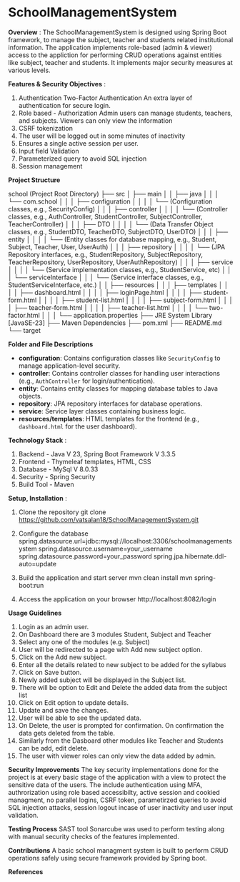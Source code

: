 # SchoolManagementSystem
**Overview** : 
The SchoolManagementSystem is designed using Spring Boot framework, to manage the subject, teacher and students related institutional information. The application implements role-based (admin & viewer) access to the appliction for performing CRUD operations against entities like subject, teacher and students. It implements major security measures at various levels.

**Features & Security Objectives** : 
1. Authentication Two-Factor Authentication
An extra layer of authentication for secure login.
2. Role based - Authorization
Admin users can manage students, teachers, and subjects.
Viewers can only view the information
3. CSRF tokenization
4. The user will be logged out in some minutes of inactivity
5. Ensures a single active session per user.
6. Input field Validation
7. Parameterized query to avoid SQL injection
8. Session management

**Project Structure** 

school (Project Root Directory)
├── src
│   ├── main
│   │   ├── java
│   │   │   └── com.school
│   │   │       ├── configuration
│   │   │       │   └── (Configuration classes, e.g., SecurityConfig)
│   │   │       ├── controller
│   │   │       │   └── (Controller classes, e.g., AuthController, StudentController, SubjectController, TeacherController)
│   │   │       ├── DTO
│   │   │       │   └── (Data Transfer Object classes, e.g., StudentDTO, TeacherDTO, SubjectDTO, UserDTO)
│   │   │       ├── entity
│   │   │       │   └── (Entity classes for database mapping, e.g., Student, Subject, Teacher, User, UserAuth)
│   │   │       ├── repository
│   │   │       │   └── (JPA Repository interfaces, e.g., StudentRepository, SubjectRepository, TeacherRepository, UserRepository, UserAuthRepository)
│   │   │       ├── service
│   │   │       │   └── (Service implementation classes, e.g., StudentService, etc)
│   │   │       └── serviceInterface
│   │   │           └── (Service interface classes, e.g., StudentServiceInterface, etc.)
│   │   ├── resources
│   │   │   ├── templates
│   │   │   │   ├── dashboard.html
│   │   │   │   ├── loginPage.html
│   │   │   │   ├── student-form.html
│   │   │   │   ├── student-list.html
│   │   │   │   ├── subject-form.html
│   │   │   │   ├── teacher-form.html
│   │   │   │   ├── teacher-list.html
│   │   │   │   └── two-factor.html
│   │   │   └── application.properties
├── JRE System Library [JavaSE-23]
├── Maven Dependencies
├── pom.xml
├── README.md
└── target

**Folder and File Descriptions**
- **configuration**: Contains configuration classes like `SecurityConfig` to manage application-level security.
- **controller**: Contains controller classes for handling user interactions (e.g., `AuthController` for login/authentication).
- **entity**: Contains entity classes for mapping database tables to Java objects.
- **repository**: JPA repository interfaces for database operations.
- **service**: Service layer classes containing business logic.
- **resources/templates**: HTML templates for the frontend (e.g., `dashboard.html` for the user dashboard).


**Technology Stack** : 
1. Backend - Java V 23, Spring Boot Framework V 3.3.5 
2. Frontend - Thymeleaf templates, HTML, CSS 
3. Database - MySql V 8.0.33
4. Security - Spring Security
5. Build Tool - Maven 

**Setup, Installation** : 
1. Clone the repository
git clone https://github.com/vatsalan18/SchoolManagementSystem.git

2. Configure the database
spring.datasource.url=jdbc:mysql://localhost:3306/schoolmanagementsystem
spring.datasource.username=your_username
spring.datasource.password=your_password
spring.jpa.hibernate.ddl-auto=update

3. Build the application and start server
mvn clean install
mvn spring-boot:run

4. Access the application on your browser
   http://localhost:8082/login

**Usage Guidelines**
1. Login as an admin user.
2. On Dashboard there are 3 modules Student, Subject and Teacher
3. Select any one of the modules (e.g. Subject)
4. User will be redirected to a page with Add new subject option.
5. Click on the Add new subject.
6. Enter all the details related to new subject to be added for the syllabus
7. Click on Save button.
8. Newly added subject will be displayed in the Subject list.
9. There will be option to Edit and Delete the added data from the subject list
10. Click on Edit option to update details.
11. Update and save the changes.
12. User will be able to see the updated data.
13. On Delete, the user is prompted for confirmation. On confirmation the data gets deleted from the table.
14. Similarly from the Dasboard other modules like Teacher and Students can be add, edit delete.
15. The user with viewer roles can only view the data added by admin.

**Security Improvements**
The key security implementations done for the project is at every basic stage of the application with a view to protect the sensitive data of the users. The include authentication using MFA, authrorization using role based accessibilty, active session and cookied managment, no parallel logins, CSRF token, parametirzed queries to avoid SQL injection attacks, session logout incase of user inactivity and user input validation.

**Testing Process**
SAST tool Sonarcube was used to perform testing along with manual security checks of the features implemented.

**Contributions**
A basic school managment system is built to perform CRUD operations safely using secure framework provided by Spring boot.

**References**
